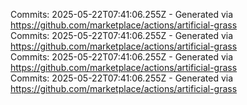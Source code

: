 Commits: 2025-05-22T07:41:06.255Z - Generated via https://github.com/marketplace/actions/artificial-grass
<br>
Commits: 2025-05-22T07:41:06.255Z - Generated via https://github.com/marketplace/actions/artificial-grass
<br>
Commits: 2025-05-22T07:41:06.255Z - Generated via https://github.com/marketplace/actions/artificial-grass
<br>
Commits: 2025-05-22T07:41:06.255Z - Generated via https://github.com/marketplace/actions/artificial-grass
<br>
